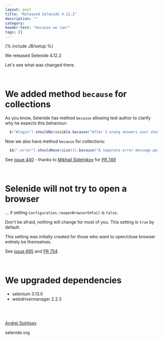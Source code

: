 ```yaml
---
layout: post
title: "Released Selenide 4.12.2"
description: ""
category:
header-text: "because we can!"
tags: []
---
```

{% include JB/setup %}

We released Selenide 4.12.2

Let's see what was changed there.

<br>

# We added method `because` for collections 

As you know, Selenide has method `because` allowing test author to clarify why he expects this behaviour:

```java
  $("#login").shouldBe(visible.because("After 3 wrong answers user should be logged out"));
```

Now we also have method `because` for collections:

```java
  $$(".error").shouldHave(size(3).because("A separate error message per wrong answer"));
```

See [issue 440](https://github.com/codeborne/selenide/issues/440) - thanks to [Mikhail Sidelnikov](https://github.com/sidelnikovmike) for [PR 749](https://github.com/codeborne/selenide/pull/749)

<br>

# Selenide will not try to open a browser

... if setting `Configuration.reopenBrowserOnFail` is `false`. 

Don't be afraid, nothing will change for most of you. This setting is `true` by default.
 
This setting was initially created for those who want to open/close browser entirely be themselves.  

See [issue 695](https://github.com/codeborne/selenide/issues/695) and [PR 754](https://github.com/codeborne/selenide/pull/754)

<br>

# We upgraded dependencies 

* selenium 3.13.0
* webdrivermanager 2.2.3

<br>

<br>

[Andrei Solntsev](http://asolntsev.github.io/)

selenide.org
